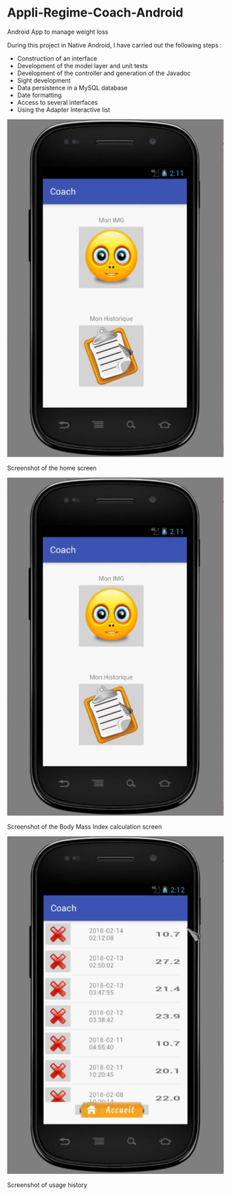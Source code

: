 # Appli-Regime-Coach-Android
Android App to manage weight loss

During this project in Native Android, I have carried out the following steps :
- Construction of an interface
- Development of the model layer and unit tests
- Development of the controller and generation of the Javadoc
- Sight development
- Data persistence in a MySQL database
- Date formatting
- Access to several interfaces
- Using the Adapter Interactive list

![alt text](https://github.com/DavidLiger/Appli-Regime-Coach-Android/blob/master/app/src/main/res/mainActivity.png)

Screenshot of the home screen

![alt text](https://github.com/DavidLiger/Appli-Regime-Coach-Android/blob/master/app/src/main/res/mainActivity.png)

Screenshot of the Body Mass Index calculation screen

![alt text](https://github.com/DavidLiger/Appli-Regime-Coach-Android/blob/master/app/src/main/res/histoActivity.png)

Screenshot of usage history

